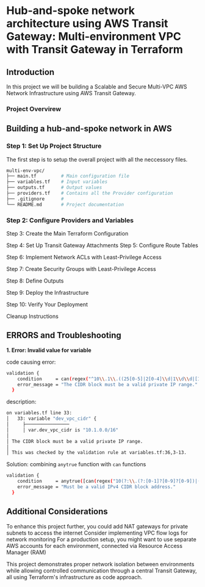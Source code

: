 # Hub-and-spoke network architecture using AWS Transit Gateway: Multi-environment VPC with Transit Gateway in Terraform


## Introduction
In this project we will be building  a Scalable and Secure Multi-VPC AWS Network Infrastructure using AWS Transit Gateway. 
### Project Overvirew

## Building a hub-and-spoke network in AWS 

### Step 1: Set Up Project Structure
The first step is to setup the overall project with all the neccessory files. 
```bash
multi-env-vpc/
├── main.tf         # Main configuration file
├── variables.tf    # Input variables
├── outputs.tf      # Output values
├── providers.tf    # Contains all the Provider configuration
├── .gitignore      # 
└── README.md       # Project documentation
```



### Step 2: Configure Providers and Variables

Step 3: Create the Main Terraform Configuration

Step 4: Set Up Transit Gateway Attachments
Step 5: Configure Route Tables

Step 6: Implement Network ACLs with Least-Privilege Access

Step 7: Create Security Groups with Least-Privilege Access

Step 8: Define Outputs

Step 9: Deploy the Infrastructure

Step 10: Verify Your Deployment

Cleanup Instructions

## ERRORS and Troubleshooting

**1. Error: Invalid value for variable**

code causing error:
```bash
validation {
    condition     = can(regex("^10\\.1\\.((25[0-5]|2[0-4]\\d|1\\d\\d|[1-9]?\\d))\\.((25[0-5]|2[0-4]\\d|1\\d\\d|[1-9]?\\d))$", var.dev_vpc_cidr))
    error_message = "The CIDR block must be a valid private IP range."
  }
```
description:  
```bash
on variables.tf line 33:
│   33: variable "dev_vpc_cidr" {
│     ├────────────────
│     │ var.dev_vpc_cidr is "10.1.0.0/16"
│
│ The CIDR block must be a valid private IP range.
│
│ This was checked by the validation rule at variables.tf:36,3-13.
```
Solution:
combining `anytrue` function with `can` functions

```bash
validation {
    condition     = anytrue([can(regex("10(?:\\.(?:[0-1]?[0-9]?[0-9])|(?:2[0-5]?[0-9])){3}\\/", var.dev_vpc_cidr)), can(regex("172\\.(?:3?[0-1])|(?:[0-2]?[0-9])(?:\\.[0-2]?[0-5]?[0-9]){2}\\/(?:1[6-9]|2[0-9]|3[0-2])", var.dev_vpc_cidr))])
    error_message = "Must be a valid IPv4 CIDR block address."
  }
```



## Additional Considerations

To enhance this project further, you could add NAT gateways for private subnets to access the internet
Consider implementing VPC flow logs for network monitoring
For a production setup, you might want to use separate AWS accounts for each environment, connected via Resource Access Manager (RAM)

This project demonstrates proper network isolation between environments while allowing controlled communication through a central Transit Gateway, all using Terraform's infrastructure as code approach.



<!-- #  validation {
#     condition     = anytrue([can(regex("10(?:\\.(?:[0-1]?[0-9]?[0-9])|(?:2[0-5]?[0-9])){3}\\/", var.prod_vpc_cidr)), can(regex("172\\.(?:3?[0-1])|(?:[0-2]?[0-9])(?:\\.[0-2]?[0-5]?[0-9]){2}\\/(?:1[6-9]|2[0-9]|3[0-2])", var.prod_vpc_cidr))])
#     error_message = "Must be a valid IPv4 CIDR block address."
#   }

#  validation {
#     condition = can(regex("^10\\.0\\.(\\d{1,3})\\.(\\d{1,3})/16$", var.prod_vpc_cidr))
#     error_message = "CIDR block must be within 10.0.0.0/16 range, e.g., 10.0.0.0/16 or 10.0.100.200/16"
#   } -->